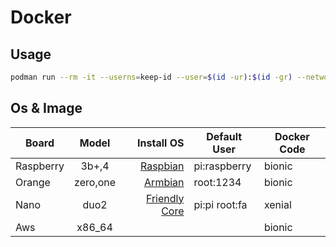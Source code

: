 # Docker

## Usage

```bash
podman run --rm -it --userns=keep-id --user=$(id -ur):$(id -gr) --network host -v `pwd`:/workspace:z peony-CODE
```

## Os & Image
  
| Board     |  Model   |                                                              Install OS | Default User  | Docker Code |
| --------- | :------: | ----------------------------------------------------------------------: | ------------- | ----------- |
| Raspberry |  3b+,4   |                      [Raspbian](https://www.raspberrypi.org/downloads/) | pi:raspberry  | bionic      |
| Orange    | zero,one |                            [Armbian](https://www.armbian.com/download/) | root:1234     | bionic      |
| Nano      |   duo2   | [Friendly Core](http://wiki.friendlyarm.com/wiki/index.php/NanoPi_Duo2) | pi:pi root:fa | xenial      |
| Aws       |  x86_64  |                                                                         |               | bionic      |
